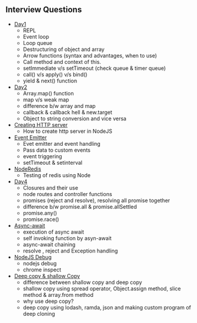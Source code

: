 ## Interview Questions

* [Day1](./Day1/)
    - REPL
    - Event loop
    - Loop queue
    - Destructuring of object and array
    - Arrow functions (syntax and advantages, when to use)
    - Call method and context of this.
    - setImmediate v/s setTimeout (check queue & timer queue)
    - call() v/s apply() v/s bind()
    - yield & next() function 
* [Day2](./Day2/)
    - Array.map() function
    - map v/s weak map
    - difference b/w array and map
    - callback & callback hell & new.target
    - Object to string conversion and vice versa
* [Creating HTTP server](./Day3-Creating%20HTTP%20server%20in%20NodeJS/)
    - How to create http server in NodeJS
* [Event Emitter](./Day3-EventEmitter/)
    - Evet emitter and event handling
    - Pass data to custom events
    - event triggering
    - setTimeout & setinterval
* [NodeRedis](./NodeRedis/)
    - Testing of redis using Node
* [Day4](./Day4/)
    - Closures and their use
    - node routes and controller functions
    - promises (reject and resolve), resolving all promise together
    - difference b/w promise.all & promise.allSettled
    - promise.any()
    - promise.race()
* [Async-await](./Asyn-Await/)
    - execution of async await
    - self invoking function by asyn-await
    - async-await chaining
    - resolve , reject and Exception handling
* [NodeJS Debug](./TestApp/)
    - nodejs debug
    - chrome inspect
* [Deep copy & shallow Copy](./Deep-Copy-VS-Shallow-Copy/)
    - difference between shallow copy and deep copy
    - shallow copy using spread operator, Object.assign method, slice method & array.from method
    - why use deep copy?
    - deep copy using lodash, ramda, json and making custom program of deep cloning